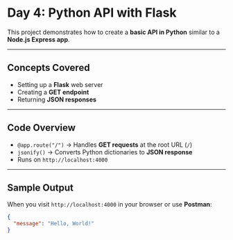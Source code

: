# Day 4: Python API with Flask

This project demonstrates how to create a **basic API in Python** similar to a **Node.js Express app**.

---

## Concepts Covered
- Setting up a **Flask** web server
- Creating a **GET endpoint**
- Returning **JSON responses**

---

## Code Overview
- `@app.route("/")` → Handles **GET requests** at the root URL (`/`)
- `jsonify()` → Converts Python dictionaries to **JSON response**
- Runs on `http://localhost:4000`

---

## Sample Output
When you visit `http://localhost:4000` in your browser or use **Postman**:

```json
{
  "message": "Hello, World!"
}

